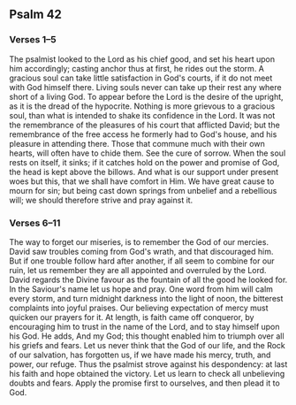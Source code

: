 ## Psalm 42

### Verses 1–5

The psalmist looked to the Lord as his chief good, and set his heart upon him accordingly; casting anchor thus at first, he rides out the storm. A gracious soul can take little satisfaction in God's courts, if it do not meet with God himself there. Living souls never can take up their rest any where short of a living God. To appear before the Lord is the desire of the upright, as it is the dread of the hypocrite. Nothing is more grievous to a gracious soul, than what is intended to shake its confidence in the Lord. It was not the remembrance of the pleasures of his court that afflicted David; but the remembrance of the free access he formerly had to God's house, and his pleasure in attending there. Those that commune much with their own hearts, will often have to chide them. See the cure of sorrow. When the soul rests on itself, it sinks; if it catches hold on the power and promise of God, the head is kept above the billows. And what is our support under present woes but this, that we shall have comfort in Him. We have great cause to mourn for sin; but being cast down springs from unbelief and a rebellious will; we should therefore strive and pray against it.

### Verses 6–11

The way to forget our miseries, is to remember the God of our mercies. David saw troubles coming from God's wrath, and that discouraged him. But if one trouble follow hard after another, if all seem to combine for our ruin, let us remember they are all appointed and overruled by the Lord. David regards the Divine favour as the fountain of all the good he looked for. In the Saviour's name let us hope and pray. One word from him will calm every storm, and turn midnight darkness into the light of noon, the bitterest complaints into joyful praises. Our believing expectation of mercy must quicken our prayers for it. At length, is faith came off conqueror, by encouraging him to trust in the name of the Lord, and to stay himself upon his God. He adds, And my God; this thought enabled him to triumph over all his griefs and fears. Let us never think that the God of our life, and the Rock of our salvation, has forgotten us, if we have made his mercy, truth, and power, our refuge. Thus the psalmist strove against his despondency: at last his faith and hope obtained the victory. Let us learn to check all unbelieving doubts and fears. Apply the promise first to ourselves, and then plead it to God.

